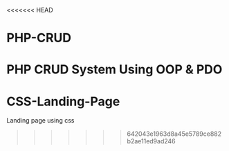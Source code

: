 <<<<<<< HEAD
# PHP-CRUD
PHP CRUD System Using OOP &amp; PDO
=======
# CSS-Landing-Page
Landing page using css
>>>>>>> 642043e1963d8a45e5789ce882b2ae11ed9ad246
